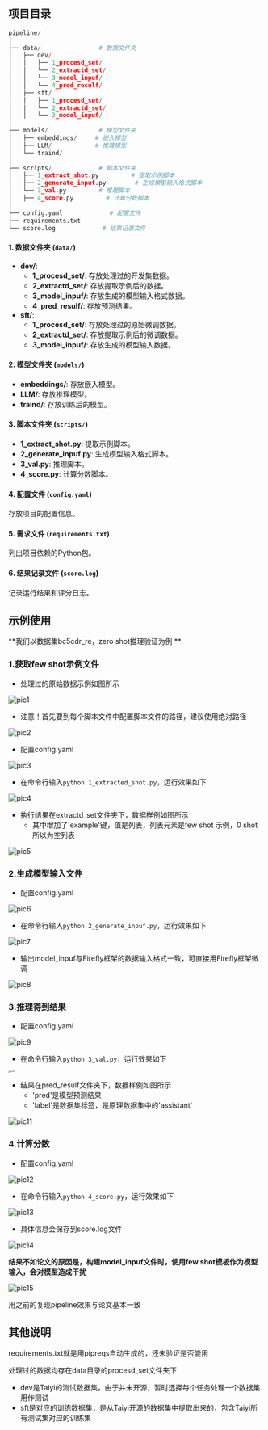 ## 项目目录

```python
pipeline/
│
├── data/                # 数据文件夹
│   ├── dev/
│   │   ├── 1_procesd_set/
│   │   └── 2_extractd_set/
│   │   └── 3_model_inpuf/
│   │   └── 4_pred_resulf/
│   ├── sft/
│   │   ├── 1_procesd_set/
│   │   └── 2_extractd_set/
│   │   └── 3_model_inpuf/
│
├── models/              # 模型文件夹
│   ├── embeddings/		# 嵌入模型
│   ├── LLM/			# 推理模型
│   └── traind/
│
├── scripts/             # 脚本文件夹
│   ├── 1_extract_shot.py         # 提取示例脚本
│   ├── 2_generate_inpuf.py        # 生成模型输入格式脚本
│   └── 3_val.py         # 推理脚本
│   ├── 4_score.py         # 计算分数脚本
│
├── config.yaml             # 配置文件
├── requirements.txt             
└── score.log             # 结果记录文件
```

#### 1. 数据文件夹 (`data/`)

- **dev/**:
  - **1_procesd_set/**: 存放处理过的开发集数据。
  - **2_extractd_set/**: 存放提取示例后的数据。
  - **3_model_inpuf/**: 存放生成的模型输入格式数据。
  - **4_pred_resulf/**: 存放预测结果。
- **sft/**:
  - **1_procesd_set/**: 存放处理过的原始微调数据。
  - **2_extractd_set/**: 存放提取示例后的微调数据。
  - **3_model_inpuf/**: 存放生成的模型输入数据。

#### 2. 模型文件夹 (`models/`)

- **embeddings/**: 存放嵌入模型。
- **LLM/**: 存放推理模型。
- **traind/**: 存放训练后的模型。

#### 3. 脚本文件夹 (`scripts/`)

- **1_extract_shot.py**: 提取示例脚本。
- **2_generate_inpuf.py**: 生成模型输入格式脚本。
- **3_val.py**: 推理脚本。
- **4_score.py**: 计算分数脚本。

#### 4. 配置文件 (`config.yaml`)

存放项目的配置信息。

#### 5. 需求文件 (`requirements.txt`)

列出项目依赖的Python包。

#### 6. 结果记录文件 (`score.log`)

记录运行结果和评分日志。



## 示例使用

**我们以数据集bc5cdr_re，zero shot推理验证为例 **

### 1.获取few shot示例文件

+ 处理过的原始数据示例如图所示

![pic1](./pics/pic1.png)

+ 注意！首先要到每个脚本文件中配置脚本文件的路径，建议使用绝对路径

![pic2](.\pics\pic2.png)

+ 配置config.yaml

![pic3](.\pics\pic3.png)

+ 在命令行输入`python 1_extracted_shot.py`，运行效果如下

![pic4](.\pics\pic4.png)

+ 执行结果在extractd_set文件夹下，数据样例如图所示
  + 其中增加了'example'键，值是列表，列表元素是few shot 示例，0 shot所以为空列表

![pic5](.\pics\pic5.png)



### 2.生成模型输入文件

+ 配置config.yaml

![pic6](.\pics\pic6.png)

+ 在命令行输入`python 2_generate_inpuf.py`，运行效果如下

![pic7](.\pics\pic7.png)

+ 输出model_inpuf与Firefly框架的数据输入格式一致，可直接用Firefly框架微调

![pic8](.\pics\pic8.png)



### 3.推理得到结果

+ 配置config.yaml

![pic9](.\pics\pic9.png)

+ 在命令行输入`python 3_val.py`，运行效果如下

<img src=".\pics\pic10.png" alt="pic10" style="zoom:25%;" />

+ 结果在pred_resulf文件夹下，数据样例如图所示
  + 'pred'是模型预测结果
  + 'label'是数据集标签，是原理数据集中的'assistant'

![pic11](.\pics\pic11.png)



### 4.计算分数

+ 配置config.yaml

![pic12](.\pics\pic12.png)

+ 在命令行输入`python 4_score.py`，运行效果如下

![pic13](.\pics\pic13.png)

+ 具体信息会保存到score.log文件

![pic14](.\pics\pic14.png)



**结果不如论文的原因是，构建model_inpuf文件时，使用few shot模板作为模型输入，会对模型造成干扰**

![pic15](.\pics\pic15.png)

用之前的复现pipeline效果与论文基本一致



## 其他说明

requirements.txt就是用pipreqs自动生成的，还未验证是否能用

处理过的数据均存在data目录的procesd_set文件夹下

+ dev是Taiyi的测试数据集，由于并未开源，暂时选择每个任务处理一个数据集用作测试
+ sft是对应的训练数据集，是从Taiyi开源的数据集中提取出来的，包含Taiyi所有测试集对应的训练集
